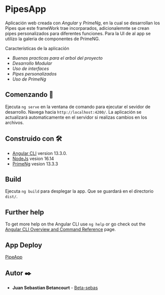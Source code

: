 # PipesApp

Aplicación web creada con _Angular_ y _PrimeNg_, en la cual se desarrollan los Pipes que este frameWork trae incorparados, adicionalemnte se crean pipes personalizados para diferentes funciones. Para la UI de al app
se utilizo la galeria de componentes de PrimeNG.
 
Características de la aplicación

* _Buenas practicas para el arbol del proyecto_
* _Desarrollo Modular_
* _Uso de interfaces_
* _Pipes personalizados_
* _Uso de PrimeNg_


## Comenzando 🚀

Ejecuta `ng serve` en la ventana de comando para ejecutar el sevidor de desarrollo. Navega hacia `http://localhost:4200/`. La aplicación se actualizará automaticamente en el servidor si realizas cambios en los archivos.

## Construido con 🛠️

* [Angular CLI](https://github.com/angular/angular-cli) version 13.3.0.
* [NodeJs](https://nodejs.org/es/) vesion 16.14
* [PrimeNg](https://www.primefaces.org/primeng/) vesion 13.3.3

## Build

Ejecuta `ng build` para desplegar la app. Que se guardará en el directorio `dist/`.

## Further help

To get more help on the Angular CLI use `ng help` or go check out the [Angular CLI Overview and Command Reference](https://angular.io/cli) page.
## App Deploy 
[PipeApp](https://beta-sebas.github.io/pipesApp/)
## Autor ✒️

* **Juan Sebastian Betancourt**  - [Beta-sebas](https://github.com/Beta-sebas)

